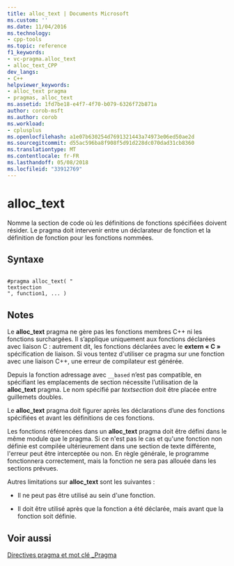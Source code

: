 ```yaml
---
title: alloc_text | Documents Microsoft
ms.custom: ''
ms.date: 11/04/2016
ms.technology:
- cpp-tools
ms.topic: reference
f1_keywords:
- vc-pragma.alloc_text
- alloc_text_CPP
dev_langs:
- C++
helpviewer_keywords:
- alloc_text pragma
- pragmas, alloc_text
ms.assetid: 1fd7be18-e4f7-4f70-b079-6326f72b871a
author: corob-msft
ms.author: corob
ms.workload:
- cplusplus
ms.openlocfilehash: a1e07b630254d7691321443a74973e06ed50ae2d
ms.sourcegitcommit: d55ac596ba8f908f5d91d228dc070dad31cb8360
ms.translationtype: MT
ms.contentlocale: fr-FR
ms.lasthandoff: 05/08/2018
ms.locfileid: "33912769"
---
```

# <a name="alloctext"></a>alloc_text
Nomme la section de code où les définitions de fonctions spécifiées doivent résider. Le pragma doit intervenir entre un déclarateur de fonction et la définition de fonction pour les fonctions nommées.  
  
## <a name="syntax"></a>Syntaxe  
  
```  
  
#pragma alloc_text( "  
textsection  
", function1, ... )  
```  
  
## <a name="remarks"></a>Notes  
 Le **alloc_text** pragma ne gère pas les fonctions membres C++ ni les fonctions surchargées. Il s’applique uniquement aux fonctions déclarées avec liaison C : autrement dit, les fonctions déclarées avec le **extern « C »** spécification de liaison. Si vous tentez d'utiliser ce pragma sur une fonction avec une liaison C++, une erreur de compilateur est générée.  
  
 Depuis la fonction adressage avec `__based` n’est pas compatible, en spécifiant les emplacements de section nécessite l’utilisation de la **alloc_text** pragma. Le nom spécifié par *textsection* doit être placée entre guillemets doubles.  
  
 Le **alloc_text** pragma doit figurer après les déclarations d’une des fonctions spécifiées et avant les définitions de ces fonctions.  
  
 Les fonctions référencées dans un **alloc_text** pragma doit être défini dans le même module que le pragma. Si ce n'est pas le cas et qu'une fonction non définie est compilée ultérieurement dans une section de texte différente, l'erreur peut être interceptée ou non. En règle générale, le programme fonctionnera correctement, mais la fonction ne sera pas allouée dans les sections prévues.  
  
 Autres limitations sur **alloc_text** sont les suivantes :  
  
-   Il ne peut pas être utilisé au sein d'une fonction.  
  
-   Il doit être utilisé après que la fonction a été déclarée, mais avant que la fonction soit définie.  
  
## <a name="see-also"></a>Voir aussi  
 [Directives pragma et mot clé _Pragma](../preprocessor/pragma-directives-and-the-pragma-keyword.md)